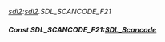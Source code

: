 _[sdl2](../../modules/sdl2/sdl2-module.md):[sdl2](../../modules/sdl2/sdl2-module.md).SDL\_SCANCODE\_F21_
##### Const SDL\_SCANCODE\_F21:[SDL_Scancode](../../modules/sdl2/sdl2-sdl_scancode.md)
